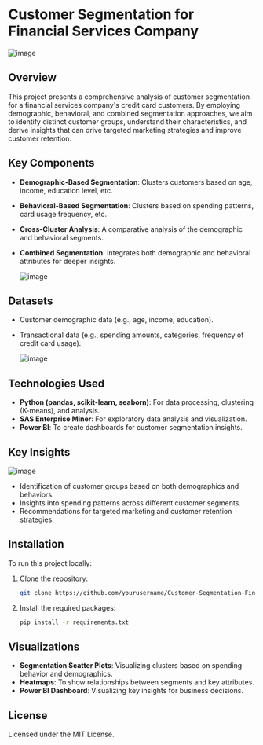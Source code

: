
# Customer Segmentation for Financial Services Company
![image](https://github.com/user-attachments/assets/d280e332-ff08-410a-9200-2a7cb9a3cddd)

## Overview
This project presents a comprehensive analysis of customer segmentation for a financial services company's credit card customers. By employing demographic, behavioral, and combined segmentation approaches, we aim to identify distinct customer groups, understand their characteristics, and derive insights that can drive targeted marketing strategies and improve customer retention.



## Key Components
- **Demographic-Based Segmentation**: Clusters customers based on age, income, education level, etc.
- **Behavioral-Based Segmentation**: Clusters based on spending patterns, card usage frequency, etc.
- **Cross-Cluster Analysis**: A comparative analysis of the demographic and behavioral segments.
- **Combined Segmentation**: Integrates both demographic and behavioral attributes for deeper insights.

  ![image](https://github.com/user-attachments/assets/4d8ba679-dd04-41e2-8792-c4a520d785c8)


## Datasets
- Customer demographic data (e.g., age, income, education).
- Transactional data (e.g., spending amounts, categories, frequency of credit card usage).

  ![image](https://github.com/user-attachments/assets/4fc99809-0b11-4f2f-a4e2-301b68974e21)


## Technologies Used
- **Python (pandas, scikit-learn, seaborn)**: For data processing, clustering (K-means), and analysis.
- **SAS Enterprise Miner**: For exploratory data analysis and visualization.
- **Power BI**: To create dashboards for customer segmentation insights.

## Key Insights
![image](https://github.com/user-attachments/assets/66873e87-f01a-4e0b-bbfa-4fa40b8a8b7d)

- Identification of customer groups based on both demographics and behaviors.
- Insights into spending patterns across different customer segments.
- Recommendations for targeted marketing and customer retention strategies.

## Installation
To run this project locally:
1. Clone the repository:
    ```bash
    git clone https://github.com/yourusername/Customer-Segmentation-Financial-Services.git
    ```
2. Install the required packages:
    ```bash
    pip install -r requirements.txt
    ```

## Visualizations
- **Segmentation Scatter Plots**: Visualizing clusters based on spending behavior and demographics.
- **Heatmaps**: To show relationships between segments and key attributes.
- **Power BI Dashboard**: Visualizing key insights for business decisions.

## License
Licensed under the MIT License.

